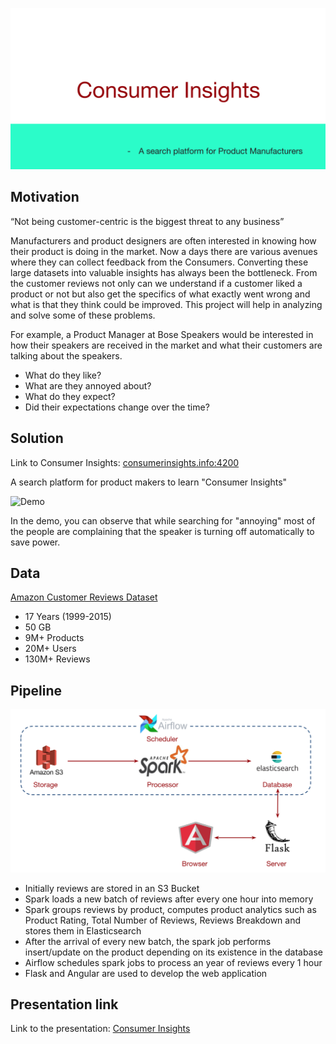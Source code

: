 ![Consumer Insights](src/angular/src/assets/cits.png)

## Motivation
“Not being customer-centric is the biggest threat to any business”

Manufacturers and product designers are often interested in knowing how their product is doing in the market. 
Now a days there are various avenues where they can collect feedback from the Consumers. Converting these large 
datasets into valuable insights has always been the bottleneck. From the customer reviews not only can we understand 
if a customer liked a product or not but also get the specifics of what exactly went wrong and what is that they think
could be improved. This project will help in analyzing and solve some of these problems.

For example, a Product Manager at Bose Speakers would be interested in how their speakers are received in the market 
and what their customers are talking about the speakers.

* What do they like?
* What are they annoyed about?
* What do they expect?
* Did their expectations change over the time?

## Solution
Link to Consumer Insights: [consumerinsights.info:4200](http://consumerinsights.info:4200/)

A search platform for product makers to learn "Consumer Insights"

![Demo](http://g.recordit.co/97XX0cl3nG.gif)

In the demo, you can observe that while searching for "annoying" most of the people are complaining that the 
speaker is turning off automatically to save power.

## Data
[Amazon Customer Reviews Dataset](https://registry.opendata.aws/amazon-reviews/)
* 17 Years (1999-2015)
* 50 GB
* 9M+ Products
* 20M+ Users
* 130M+ Reviews


## Pipeline
![Consumer Insights](src/angular/src/assets/pipeline.png)
* Initially reviews are stored in an S3 Bucket 
* Spark loads a new batch of reviews after every one hour into memory
* Spark groups reviews by product, computes product analytics such as Product Rating, Total Number of Reviews, Reviews Breakdown 
and stores them in Elasticsearch
* After the arrival of every new batch, the spark job performs insert/update on the 
product depending on its existence in the database 
* Airflow schedules spark jobs to process an year of reviews every 1 hour
* Flask and Angular are used to develop the web application


## Presentation link
Link to the presentation: [Consumer Insights](https://docs.google.com/presentation/d/1Y87Zx1paC_1mu5wxPh92PQM2EvLrC9RXcGUGLQR9pNU/edit?usp=sharing)